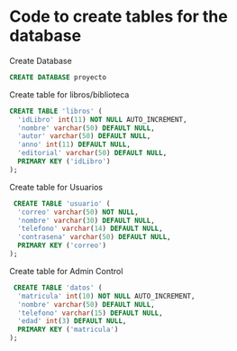 # Code to create tables for the database

Create Database
```SQL
CREATE DATABASE proyecto
```

Create table for libros/biblioteca
```SQL
CREATE TABLE 'libros' (
  'idLibro' int(11) NOT NULL AUTO_INCREMENT,
  'nombre' varchar(50) DEFAULT NULL,
  'autor' varchar(50) DEFAULT NULL,
  'anno' int(11) DEFAULT NULL,
  'editorial' varchar(50) DEFAULT NULL,
  PRIMARY KEY ('idLibro')
);
```

Create table for Usuarios
```SQL
 CREATE TABLE 'usuario' (
  'correo' varchar(50) NOT NULL,
  'nombre' varchar(30) DEFAULT NULL,
  'telefono' varchar(14) DEFAULT NULL,
  'contrasena' varchar(50) DEFAULT NULL,
  PRIMARY KEY ('correo')
);
```

Create table for Admin Control
```SQL
 CREATE TABLE 'datos' (
  'matricula' int(10) NOT NULL AUTO_INCREMENT,
  'nombre' varchar(50) DEFAULT NULL,
  'telefono' varchar(15) DEFAULT NULL,
  'edad' int(3) DEFAULT NULL,
  PRIMARY KEY ('matricula')
);
```




